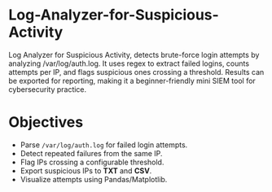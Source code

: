 # Log-Analyzer-for-Suspicious-Activity
Log Analyzer for Suspicious Activity, detects brute-force login attempts by analyzing /var/log/auth.log. It uses regex to extract failed logins, counts attempts per IP, and flags suspicious ones crossing a threshold. Results can be exported for reporting, making it a beginner-friendly mini SIEM tool for cybersecurity practice.

# Objectives
- Parse `/var/log/auth.log` for failed login attempts.
- Detect repeated failures from the same IP.
- Flag IPs crossing a configurable threshold.
- Export suspicious IPs to **TXT** and **CSV**.
- Visualize attempts using Pandas/Matplotlib.
